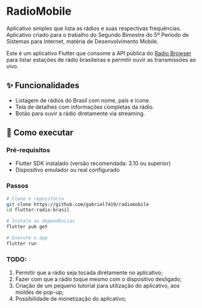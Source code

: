 # RadioMobile
Aplicativo simples que lista as rádios e suas respectivas frequências. Aplicativo criado para o trabalho do Segundo Bimestre do 5º Período de Sistemas para Internet, matéria de Desenvolvimento Mobile.

Este é um aplicativo Flutter que consome a API pública do [Radio Browser](https://www.radio-browser.info/) para listar estações de rádio brasileiras e permitir ouvir as transmissões ao vivo.

## ✨ Funcionalidades

- Listagem de rádios do Brasil com nome, país e ícone.
- Tela de detalhes com informações completas da rádio.
- Botão para ouvir a rádio diretamente via streaming.
## 🚀 Como executar

### Pré-requisitos
- Flutter SDK instalado (versão recomendada: 3.10 ou superior)
- Dispositivo emulador ou real configurado

### Passos

```bash
# Clone o repositório
git clone https://github.com/gabriel7419/radiomobile
cd flutter-radio-brasil

# Instale as dependências
flutter pub get

# Execute o app
flutter run
```

### TODO:

1. Permitir que a rádio seja tocada diretamente no aplicativo;
2. Fazer com que a rádio toque mesmo com o dispositivo desligado;
3. Criação de um pequeno tutorial para utilização do aplicativo, aos moldes de pop-up;
4. Possibilidade de monetização do aplicativo;
